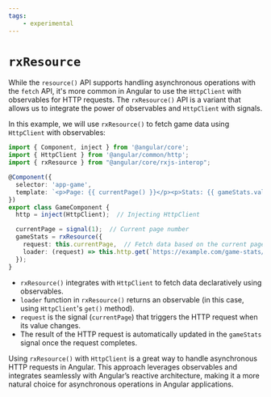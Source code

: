 ```yaml
---
tags:
    - experimental
---
```


# `rxResource`

While the `resource()` API supports handling asynchronous operations with the `fetch` API, it's more
common in Angular to use the `HttpClient` with observables for HTTP requests.
The `rxResource()` API is a variant that allows us to integrate the power of observables and `HttpClient`
with signals.

In this example, we will use `rxResource()` to fetch game data using `HttpClient` with observables:

```typescript
import { Component, inject } from '@angular/core';
import { HttpClient } from '@angular/common/http';
import { rxResource } from "@angular/core/rxjs-interop";

@Component({
  selector: 'app-game',
  template: `<p>Page: {{ currentPage() }}</p><p>Stats: {{ gameStats.value() }}</p>`
})
export class GameComponent {
  http = inject(HttpClient);  // Injecting HttpClient

  currentPage = signal(1);  // Current page number
  gameStats = rxResource({
    request: this.currentPage,  // Fetch data based on the current page
    loader: (request) => this.http.get(`https://example.com/game-stats/${request}/`)
  });
}
```

- `rxResource()` integrates with `HttpClient` to fetch data declaratively using observables.
- `loader` function in `rxResource()` returns an observable (in this case, using `HttpClient`'s `get()`
  method).
- `request` is the signal (`currentPage`) that triggers the HTTP request when its value changes.
- The result of the HTTP request is automatically updated in the `gameStats` signal once the request
  completes.

Using `rxResource()` with `HttpClient` is a great way to handle asynchronous HTTP requests in Angular.
This approach leverages observables and integrates seamlessly with Angular’s reactive
architecture, making it a more natural choice for asynchronous operations in Angular applications.
